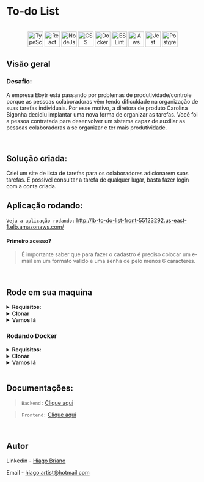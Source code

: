 # To-do List

<div align="center"><br>
  <img src="https://cdn.jsdelivr.net/gh/devicons/devicon/icons/typescript/typescript-plain.svg" alt="TypeScript" width="40" height="40"/>
  <img src="https://cdn.jsdelivr.net/gh/devicons/devicon/icons/react/react-original.svg" alt="React" width="40" height="40"/>
  <img src="https://cdn.jsdelivr.net/gh/devicons/devicon/icons/nodejs/nodejs-original.svg" alt="NodeJs" width="40" height="40"/>
  <img src="https://cdn.jsdelivr.net/gh/devicons/devicon/icons/css3/css3-original.svg" alt="CSS" width="40" height="40"/>
  <img src="https://cdn.jsdelivr.net/gh/devicons/devicon/icons/docker/docker-original.svg" alt="Docker" width="40" height="40"/>
  <img src="https://cdn.jsdelivr.net/gh/devicons/devicon/icons/eslint/eslint-original.svg" alt="ES Lint" width="40" height="40"/>
  <img src="https://cdn.iconscout.com/icon/free/png-512/amazon-aws-3628617-3029842.png?f=avif&w=256" alt="Aws" width="40" height="40"/>
  <img src="https://cdn.jsdelivr.net/gh/devicons/devicon/icons/jest/jest-plain.svg" alt="Jest" width="40" height="40"/>
  <img src="https://cdn.jsdelivr.net/gh/devicons/devicon/icons/postgresql/postgresql-plain-wordmark.svg" alt="PostgreSql" width="40" height="40"/>
</div>

## Visão geral

### Desafio:

A empresa Ebytr está passando por problemas de produtividade/controle porque as pessoas colaboradoras vêm tendo dificuldade na organização de suas tarefas individuais. Por esse motivo, a diretora de produto Carolina Bigonha decidiu implantar uma nova forma de organizar as tarefas.
Você foi a pessoa contratada para desenvolver um sistema capaz de auxiliar as pessoas colaboradoras a se organizar e ter mais produtividade.

<br />

## Solução criada:

Criei um site de lista de tarefas para os colaboradores adicionarem suas tarefas. É possível consultar a tarefa de qualquer lugar, basta fazer login com a conta criada.

## Aplicação rodando:

 `Veja a aplicação rodando:` http://lb-to-do-list-front-55123292.us-east-1.elb.amazonaws.com/

#### Primeiro acesso?
> É importante saber que para fazer o cadastro é preciso colocar um e-mail em um formato valido e uma senha de pelo menos 6 caracteres.

<br />

## Rode em sua maquina

<details>
  <summary><b>Requisitos:</b></summary><br>

  - Ter o `Git` instalado em sua máquina;
  - Ter o `Node.js >= 14.17` instalado em sua máquina.
  - Ter o `PostgreSQL` instalado em sua máquina.
  
</details>

<details>
  <summary><b>Clonar</b></summary><br>

Para clonar o repositório usando HTTPS:

```
git clone https://github.com/HiagoBriano/to-do_list.git
```

Para clonar usando SSH:

```
git clone git@github.com:HiagoBriano/to-do_list.git
```
</details>

<details>
  <summary><b>Vamos lá</b></summary><br>
 
`Backend:`

Entre na pasta do projeto:

```
cd to-do_list/backend
```

Instale as dependências do projeto:

```
npm i
```

Crie um arquivo `.env` com as seguintes informações:

```
DATABASE_URL=postgresql://USER:PASSWORD@HOST:PORT/to-do_list
SECRET=super_senha
PORT=3001
```

Configure o Prisma:

```
npx prisma migrate dev
```

Inicie o projeto:

```
npm start
```
  
`Frontend:`
  
Entre na pasta do projeto:

```
cd to-do_list/frontend
```

Instale as dependencias:

```
npm install
```

Inicie o projeto:

```
npm start
```

Abra o link abaixo no navegador de sua preferencia:

```
http://localhost:3000/
```
</details>

### Rodando Docker

<details>
  <summary><b>Requisitos:</b></summary><br>
  
  - Ter o `Git` instalado em sua máquina;
  - Ter o `docker` instalado e ativado em sua máquina.
  
</details>

<details>
  <summary><b>Clonar</b></summary><br>

Para clonar o repositório usando HTTPS:

```
git clone https://github.com/HiagoBriano/Delivery_App.git
```

Para clonar usando SSH:

```
git clone git@github.com:HiagoBriano/Delivery_App.git
```
</details>

<details>
  <summary><b>Vamos lá</b></summary><br>


Entre na pasta principal:

```
cd Delivery_App
```
  
Inicie o docker com o comando:

```
docker-compose up -d
```

Abra o link abaixo no navegador de sua preferencia:

```
http://localhost:3000/
```

</details>

</details>
<br />


## Documentações:

> `Backend:` [Clique aqui](https://github.com/HiagoBriano/to-do_list/blob/master/backend/README.md)

> `Frontend:` [Clique aqui](https://github.com/HiagoBriano/to-do_list/blob/master/frontend/README.md)

<br />

## Autor

Linkedin - [Hiago Briano](https://www.linkedin.com/in/hiago-briano/)

Email - hiago.artist@hotmail.com
